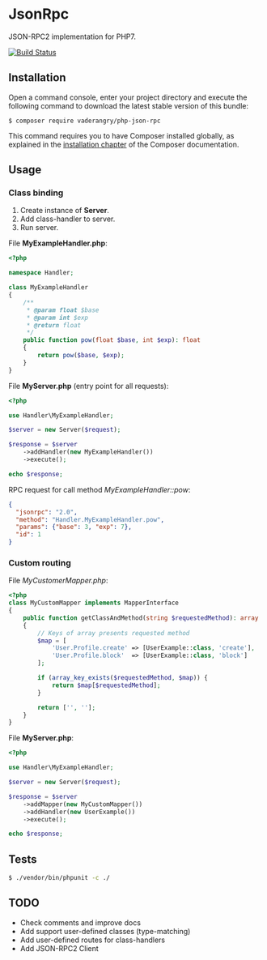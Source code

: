 # JsonRpc

JSON-RPC2 implementation for PHP7.

[![Build Status](https://travis-ci.org/vaderangry/PhpJsonRpc.svg?branch=master)](https://travis-ci.org/vaderangry/PhpJsonRpc)

## Installation

Open a command console, enter your project directory and execute the following command to download the latest stable version of this bundle:

```console
$ composer require vaderangry/php-json-rpc
```

This command requires you to have Composer installed globally, as explained in the [installation chapter](https://getcomposer.org/doc/00-intro.md) of the Composer documentation.

## Usage

### Class binding

1. Create instance of **Server**.
2. Add class-handler to server.
3. Run server.

File **MyExampleHandler.php**:
```php
<?php

namespace Handler;

class MyExampleHandler
{
    /**
     * @param float $base
     * @param int $exp
     * @return float
     */
    public function pow(float $base, int $exp): float
    {
        return pow($base, $exp);
    }
}
```

File **MyServer.php** (entry point for all requests):
```php
<?php

use Handler\MyExampleHandler;

$server = new Server($request);

$response = $server
    ->addHandler(new MyExampleHandler())
    ->execute();

echo $response;
```

RPC request for call method *MyExampleHandler::pow*:
```JSON
{
  "jsonrpc": "2.0",
  "method": "Handler.MyExampleHandler.pow",
  "params": {"base": 3, "exp": 7},
  "id": 1
}
```

### Custom routing

File *MyCustomerMapper.php*:
```php
<?php
class MyCustomMapper implements MapperInterface
{
    public function getClassAndMethod(string $requestedMethod): array
    {
        // Keys of array presents requested method
        $map = [
            'User.Profile.create' => [UserExample::class, 'create'],
            'User.Profile.block'  => [UserExample::class, 'block']
        ];

        if (array_key_exists($requestedMethod, $map)) {
            return $map[$requestedMethod];
        }

        return ['', ''];
    }
}
```

File **MyServer.php**:
```php
<?php

use Handler\MyExampleHandler;

$server = new Server($request);

$response = $server
    ->addMapper(new MyCustomMapper())
    ->addHandler(new UserExample())
    ->execute();

echo $response;
```

## Tests

```Bash
$ ./vendor/bin/phpunit -c ./
```

## TODO

 - Check comments and improve docs
 - Add support user-defined classes (type-matching)
 - Add user-defined routes for class-handlers
 - Add JSON-RPC2 Client
